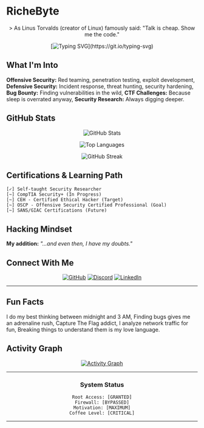 #  RicheByte

<div align = "center">
> As Linus Torvalds (creator of Linux) famously said: "Talk is cheap. Show me the code."
</div>


<div align="center">

[![Typing SVG](https://readme-typing-svg.demolab.com/?font=Fira+Code&pause=1000&color=00F707&center=true&vCenter=true&width=435&lines=In+a+world+of+vulnerabilities...;...be+the+exploit+they+never+saw+coming.;Code+by+day%2C+deep+thoughts+by+night.)](https://git.io/typing-svg)

</div>


##  What I'm Into

 **Offensive Security:** Red teaming, penetration testing, exploit development,
  **Defensive Security:** Incident response, threat hunting, security hardening,
  **Bug Bounty:** Finding vulnerabilities in the wild,
  **CTF Challenges:** Because sleep is overrated anyway,
  **Security Research:** Always digging deeper.

##  GitHub Stats

<div align="center">

![GitHub Stats](https://github-readme-stats.vercel.app/api?username=RicheByte&show_icons=true&theme=radical&hide_border=true&bg_color=0D1117&title_color=00FF00&icon_color=00FF00&text_color=C9D1D9)

![Top Languages](https://github-readme-stats.vercel.app/api/top-langs/?username=RicheByte&layout=compact&theme=radical&hide_border=true&bg_color=0D1117&title_color=00FF00&text_color=C9D1D9)

![GitHub Streak](https://github-readme-streak-stats.herokuapp.com/?user=RicheByte&theme=radical&hide_border=true&background=0D1117&ring=00FF00&fire=00FF00&currStreakLabel=00FF00)

</div>

##  Certifications & Learning Path

```
[✓] Self-taught Security Researcher
[~] CompTIA Security+ (In Progress)
[~] CEH - Certified Ethical Hacker (Target)
[~] OSCP - Offensive Security Certified Professional (Goal)
[~] SANS/GIAC Certifications (Future)
```

##  Hacking Mindset
**My addition:** _"...and even then, I have my doubts."_


##  Connect With Me

<div align="center">

[![GitHub](https://img.shields.io/badge/-GitHub-181717?style=for-the-badge&logo=github)](https://github.com/RicheByte) [![Discord](https://img.shields.io/badge/-Discord-5865F2?style=for-the-badge&logo=discord&logoColor=white)](https://discord.com/users/1136912282220245082) [![LinkedIn](https://img.shields.io/badge/-LinkedIn-0077B5?style=for-the-badge&logo=linkedin)](https://linkedin.com/richebyte)

</div>

---

##  Fun Facts

  I do my best thinking between midnight and 3 AM,
   Finding bugs gives me an adrenaline rush,
   Capture The Flag addict,
   I analyze network traffic for fun,
   Breaking things to understand them is my love language.

##  Activity Graph

<div align="center">

[![Activity Graph](https://github-readme-activity-graph.vercel.app/graph?username=RicheByte&theme=react-dark&hide_border=true&bg_color=0D1117&color=00FF00&line=00FF00&point=FFFFFF)](https://github.com/RicheByte)

</div>

---

<div align="center">



###  System Status

```
Root Access: [GRANTED]
Firewall: [BYPASSED]
Motivation: [MAXIMUM]
Coffee Level: [CRITICAL]
```





</div>

---

